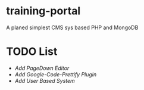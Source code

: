 training-portal
===============
A planed simplest CMS sys based PHP and MongoDB

TODO List
===============

* *Add PageDown Editor*
* *Add Google-Code-Prettify Plugin*
* *Add User Based System*
